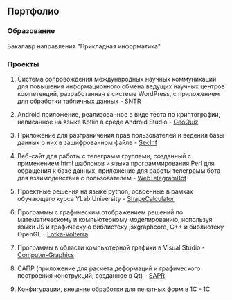 ## Портфолио

### Образование

Бакалавр направления "Прикладная информатика"


### Проекты

1. Система сопровождения международных научных коммуникаций для повышения информационного обмена ведущих научных центров компетенций, разработанная в системе WordPress, с приложением для обработки табличных данных - [SNTR](https://github.com/smylebifa/SNTR)

2. Android приложение, реализованное в виде теста по криптографии, написанное на языке Kotlin в среде Android Studio - [GeoQuiz](https://github.com/smylebifa/GeoQuiz)

3. Приложение для разграничения прав пользователей и ведения базы данных о них в зашифрованном файле - [SecInf](https://github.com/smylebifa/SecInf2)

4. Веб-сайт для работы с телеграмм группами, созданный с применением html шаблонов и языка программирования Perl для обращения к базе данных, приложение для работы телеграмм бота для взаимодействия с пользователем - 
[WebTelegramBot](https://github.com/smylebifa/WebTelegramBot)

5. Проектные решения на языке python, освоенные в рамках обучающего курса YLab University -
[ShapeCalculator](https://github.com/smylebifa/ShapeCalculator)

6. Программы с графическим отображением решений по математическому и компьютерному моделированию, используя языки JS и графическую библиотеку jsxgraphcore, C++ и библиотеку OpenGL - [Lotka-Volterra](https://github.com/smylebifa/Lotka-Volterra)

7. Программы в области компьютерной графики в Visual Studio - [Computer-Graphics](https://github.com/smylebifa/Computer-Graphics)

8. САПР (приложение для расчета деформаций и графического построения конструкций, созданное в Qt) - [SAPR](https://github.com/smylebifa/SAPR)

9. Конфигурации, внешние обработки для печатных форм в 1С - [1C](https://github.com/smylebifa/1C)